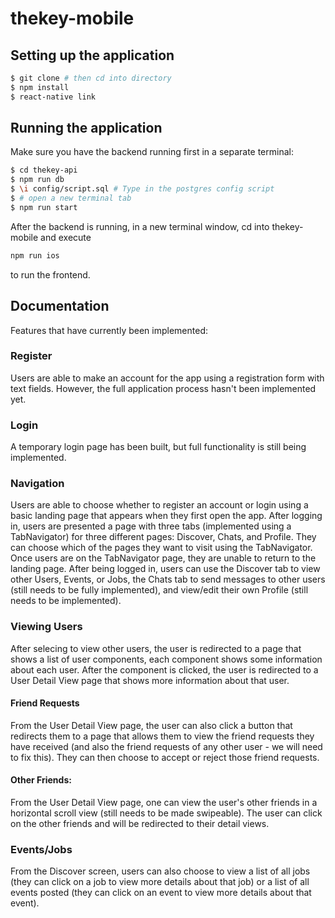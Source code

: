 # thekey-mobile

## Setting up the application

```bash
$ git clone # then cd into directory
$ npm install
$ react-native link
```

## Running the application

Make sure you have the backend running first in a separate terminal:

```bash
$ cd thekey-api
$ npm run db
$ \i config/script.sql # Type in the postgres config script
$ # open a new terminal tab
$ npm run start
```

After the backend is running, in a new terminal window, cd into thekey-mobile and execute

```bash
npm run ios
```

to run the frontend.

## Documentation

Features that have currently been implemented:

### Register

Users are able to make an account for the app using a registration form with text fields. However, the full application process hasn't been implemented yet.

### Login

A temporary login page has been built, but full functionality is still being implemented.

### Navigation

Users are able to choose whether to register an account or login using a basic landing page that appears when they first open the app. After logging in, users are presented a page with three tabs (implemented using a TabNavigator) for three different pages: Discover, Chats, and Profile. They can choose which of the pages they want to visit using the TabNavigator. Once users are on the TabNavigator page, they are unable to return to the landing page. After being logged in, users can use the Discover tab to view other Users, Events, or Jobs, the Chats tab to send messages to other users (still needs to be fully implemented), and view/edit their own Profile (still needs to be implemented).

### Viewing Users

After selecing to view other users, the user is redirected to a page that shows a list of user components, each component shows some information about each user. After the component is clicked, the user is redirected to a User Detail View page that shows more information about that user.

#### Friend Requests

From the User Detail View page, the user can also click a button that redirects them to a page that allows them to view the friend requests they have received (and also the friend requests of any other user - we will need to fix this). They can then choose to accept or reject those friend requests.

#### Other Friends:

From the User Detail View page, one can view the user's other friends in a horizontal scroll view (still needs to be made swipeable). The user can click on the other friends and will be redirected to their detail views.

### Events/Jobs

From the Discover screen, users can also choose to view a list of all jobs (they can click on a job to view more details about that job) or a list of all events posted (they can click on an event to view more details about that event).
